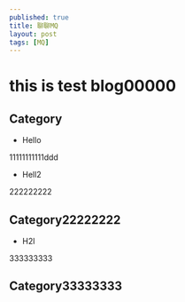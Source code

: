 ```yaml
---
published: true
title: 聊聊MQ
layout: post
tags: [MQ]
---
```

# this is test blog00000

## Category

- Hello

11111111111ddd

- Hell2

222222222

## Category22222222

- H2l

333333333

## Category33333333